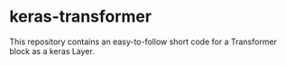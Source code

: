 # keras-transformer
This repository contains an easy-to-follow short code for a Transformer block as a keras Layer.
